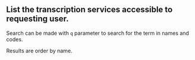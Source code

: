 ## List the transcription services accessible to requesting user.

Search can be made with `q` parameter to search for the term in names and codes.

Results are order by name.
